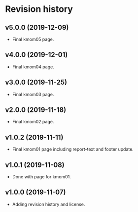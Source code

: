 Revision history
======================


v5.0.0 (2019-12-09)
------------------------

* Final kmom05 page.


v4.0.0 (2019-12-01)
------------------------

* Final kmom04 page.


v3.0.0 (2019-11-25)
------------------------

* Final kmom03 page.


v2.0.0 (2019-11-18)
------------------------

* Final kmom02 page.


v1.0.2 (2019-11-11)
------------------------

* Final kmom01 page including report-text and footer update.


v1.0.1 (2019-11-08)
------------------------

* Done with page for kmom01.


v1.0.0 (2019-11-07)
------------------------

* Adding revision history and license.
